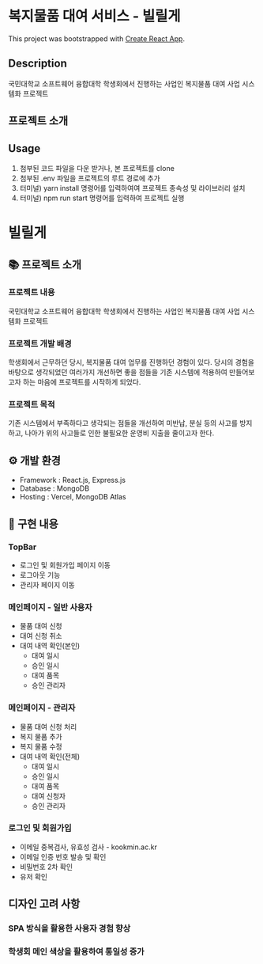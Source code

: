 # 복지물품 대여 서비스 - 빌릴게

This project was bootstrapped with [Create React App](https://github.com/facebook/create-react-app).

## Description

국민대학교 소프트웨어 융합대학 학생회에서 진행하는 사업인 복지물품 대여 사업 시스템화 프로젝트


## 프로젝트 소개


## Usage

1. 첨부된 코드 파일을 다운 받거나, 본 프로젝트를 clone
2. 첨부된 .env 파일을 프로젝트의 루트 경로에 추가
3. 터미널) yarn install 명령어를 입력하여여 프로젝트 종속성 및 라이브러리 설치
4. 터미널) npm run start 명령어를 입력하여 프로젝트 실행 


# 빌릴게
## 📚 프로젝트 소개
###  프로젝트 내용

국민대학교 소프트웨어 융합대학 학생회에서 진행하는 사업인 복지물품 대여 사업 시스템화 프로젝트

### 프로젝트 개발 배경

학생회에서 근무하던 당시, 복지물품 대여 업무를 진행하던 경험이 있다.
당시의 경험을 바탕으로 생각되었던 여러가지 개선하면 좋을 점들을 기존 시스템에 적용하여 만들어보고자 하는 마음에 프로젝트를 시작하게 되었다.

### 프로젝트 목적

 기존 시스템에서 부족하다고 생각되는 점들을 개선하여 미반납, 분실 등의 사고를 방지하고, 나아가 위의 사고들로 인한 불필요한 운영비 지출을 줄이고자 한다.

⚙️ 개발 환경
-------------------------------
+ Framework : React.js, Express.js
+ Database : MongoDB
+ Hosting : Vercel, MongoDB Atlas

📌 구현 내용
---------------------------------


### TopBar

+ 로그인 및 회원가입 페이지 이동
+ 로그아웃 기능
+ 관리자 페이지 이동

### 메인페이지 - 일반 사용자

+ 물품 대여 신청
+ 대여 신청 취소
+ 대여 내역 확인(본인)
  + 대여 일시
  + 승인 일시
  + 대여 품목
  + 승인 관리자

### 메인페이지 - 관리자
+ 물품 대여 신청 처리
+ 복지 물품 추가
+ 복지 물품 수정
+ 대여 내역 확인(전체)
  + 대여 일시
  + 승인 일시
  + 대여 품목
  + 대여 신청자
  + 승인 관리자

### 로그인 및 회원가입
+ 이메일 중복검사, 유효성 검사 - kookmin.ac.kr
+ 이메일 인증 번호 발송 및 확인
+ 비밀번호 2차 확인
+ 유저 확인

디자인 고려 사항
---------------------------------

### SPA 방식을 활용한 사용자 경험 향상
### 학생회 메인 색상을 활용하여 통일성 증가
